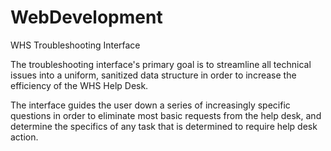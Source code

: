 # WebDevelopment
WHS Troubleshooting Interface

The troubleshooting interface's primary goal is to streamline all technical issues into a uniform, sanitized data structure in order to increase the efficiency of the WHS Help Desk. 

The interface guides the user down a series of increasingly specific questions in order to eliminate most basic requests from the help desk, and determine the specifics of any task that is determined to require help desk action.
